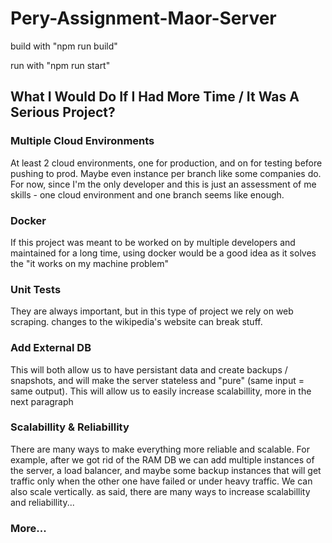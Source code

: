 # Pery-Assignment-Maor-Server

build with "npm run build"

run with "npm run start"

## What I Would Do If I Had More Time / It Was A Serious Project?

### Multiple Cloud Environments

At least 2 cloud environments, one for production, and on for testing before pushing to prod.
Maybe even instance per branch like some companies do.
For now, since I'm the only developer and this is just an assessment of me skills - one cloud environment and one branch seems like enough.

### Docker

If this project was meant to be worked on by multiple developers and maintained for a long time, using docker would be a good idea as it solves the "it works on my machine problem"

### Unit Tests

They are always important, but in this type of project we rely on web scraping. changes to the wikipedia's website can break stuff.

### Add External DB

This will both allow us to have persistant data and create backups / snapshots, and will make the server stateless and "pure" (same input = same output). This will allow us to easily increase scalabillity, more in the next paragraph

### Scalabillity & Reliabillity

There are many ways to make everything more reliable and scalable.
For example, after we got rid of the RAM DB we can add multiple instances of the server, a load balancer, and maybe some backup instances that will get traffic only when the other one have failed or under heavy traffic.
We can also scale vertically. as said, there are many ways to increase scalabillity and reliabillity...

### More...
